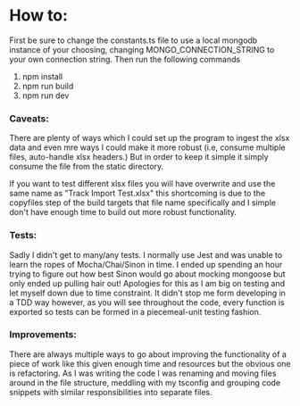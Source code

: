 # How to:

First be sure to change the constants.ts file to use a local mongodb instance of your choosing, changing MONGO_CONNECTION_STRING to your own connection string. Then run the following commands

1. npm install
3. npm run build
4. npm run dev

### Caveats:

There are plenty of ways which I could set up the program to ingest the xlsx data and even mre ways I could make it more robust (i.e, consume multiple files, auto-handle xlsx headers.) But in order to keep it simple it simply consume the file from the static directory.

If you want to test different xlsx files you will have overwrite and use the same name as "Track Import Test.xlsx" this shortcoming is due to the copyfiles step of the build targets that file name specifically and I simple don't have enough time to build out more robust functionality.

### Tests:

Sadly I didn't get to many/any tests. I normally use Jest and was unable to learn the ropes of Mocha/Chai/Sinon in time. I ended up spending an hour trying to figure out how best Sinon would go about mocking mongoose but only ended up pulling hair out! Apologies for this as I am big on testing and let myself down due to time constraint. It didn't stop me form developing in a TDD way however, as you will see throughout the code, every function is exported so tests can be formed in a piecemeal-unit testing fashion.

### Improvements:

There are always multiple ways to go about improving the functionality of a piece of work like this given enough time and resources but the obvious one is refactoring. As I was writing the code I was renaming and moving files around in the file structure, meddling with my tsconfig and grouping code snippets with similar responsibilities into separate files.
